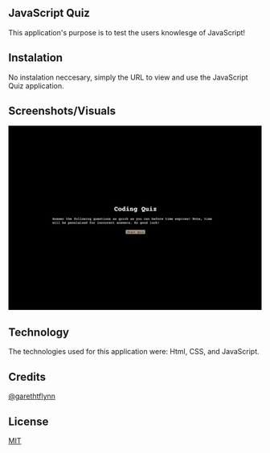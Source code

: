 ## JavaScript Quiz

This application's purpose is to test the users knowlesge of JavaScript! 

## Instalation 

No instalation neccesary, simply the URL to view and use the JavaScript Quiz application.

## Screenshots/Visuals

![App Screenshot](/applicationPhoto.png)

## Technology

The technologies used for this application were: Html, CSS, and JavaScript. 

## Credits

[@garethtflynn](https://www.github.com/garethtflynn)

## License 

[MIT](https://choosealicense.com/licenses/mit/)
